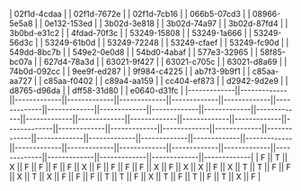 | 02f1d-4cdaa | | 02f1d-7672e | | 02f1d-7cb16 | | 066b5-07cd3 | | 08966-5e5a8 | | 0e132-153ed | | 3b02d-3e818 | | 3b02d-74a97 | | 3b02d-87fd4 | | 3b0bd-e31c2 | | 4fdad-70f3c | | 53249-15808 | | 53249-1a666 | | 53249-56d3c | | 53249-61b0d | | 53249-72248 | | 53249-cfaef | | 53249-fc90d | | 549dd-8bc7b | | 549e2-0e0d8 | | 54bd0-4abaf | | 577e3-32965 | | 58f85-bc07a | | 627d4-78a3d | | 63021-9f427 | | 63021-c705c | | 63021-d8a69 | | 74b0d-092cc | | 9ee9f-ed287 | | 9f984-c4225 | | ab7f3-9b9f1 | | c85aa-aa727 | | c85aa-f0402 | | c89a4-aa159 | | cc404-ef873 | | d2942-9d2e9 | | d8765-d96da | | dff58-31d80 | | e0640-d31fc | 
|-------------||-------------||-------------||-------------||-------------||-------------||-------------||-------------||-------------||-------------||-------------||-------------||-------------||-------------||-------------||-------------||-------------||-------------||-------------||-------------||-------------||-------------||-------------||-------------||-------------||-------------||-------------||-------------||-------------||-------------||-------------||-------------||-------------||-------------||-------------||-------------||-------------||-------------||-------------|
|      F      ||      T      ||      X      ||      F      ||      F      ||      F      ||      F      ||      X      ||      F      ||      F      ||      F      ||      F      ||      X      ||      F      ||      X      ||      X      ||      F      ||      X      ||      T      ||      T      ||      F      ||      F      ||      X      ||      T      ||      X      ||      F      ||      F      ||      F      ||      T      ||      T      ||      F      ||      X      ||      T      ||      F      ||      T      ||      F      ||      T      ||      X      ||      F      |